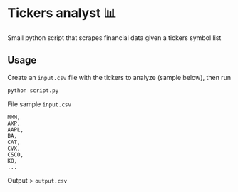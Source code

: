 # Tickers analyst 📊

Small python script that scrapes financial data given a tickers symbol list

## Usage

Create an `input.csv` file with the tickers to analyze (sample below), then run 
```bash
python script.py
```
File sample `input.csv`

```
MMM,
AXP,
AAPL,
BA,
CAT,
CVX,
CSCO,
KO,
...
```
Output > `output.csv`
